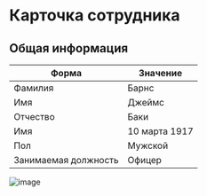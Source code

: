# **Карточка сотрудника** 

## **Общая информация**

|Форма|Значение|
|-----|--------|
|Фамилия|Барнс|
|Имя|Джеймс|
|Отчество|Баки|
|Имя|10 марта 1917|
|Пол|Мужской|
|Занимаемая должность|Офицер|

![image](https://i.pinimg.com/736x/db/60/28/db60285d9c54a30c82ecbdb74cac98ce.jpg)
